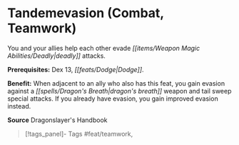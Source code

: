 ﻿---
cssclass: [feats]

---
# Tandemevasion (Combat, Teamwork)

You and your allies help each other evade _[[items/Weapon Magic Abilities/Deadly|deadly]]_ attacks.

**Prerequisites:** Dex 13, _[[feats/Dodge|Dodge]]_.

**Benefit:** When adjacent to an ally who also has this feat, you gain evasion against a _[[spells/Dragon's Breath|dragon's breath]]_ weapon and tail sweep special attacks. If you already have evasion, you gain improved evasion instead.

**Source** Dragonslayer's Handbook
>[!tags_panel]- Tags
> #feat/teamwork, 